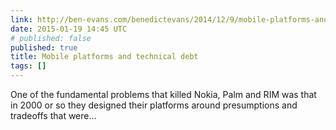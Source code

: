 ```yaml
---
link: http://ben-evans.com/benedictevans/2014/12/9/mobile-platforms-and-technical-debt
date: 2015-01-19 14:45 UTC
# published: false
published: true
title: Mobile platforms and technical debt
tags: []
---
```


One of the fundamental problems that killed Nokia, Palm and RIM was that in 2000 or so they designed their platforms around presumptions and tradeoffs that were…
